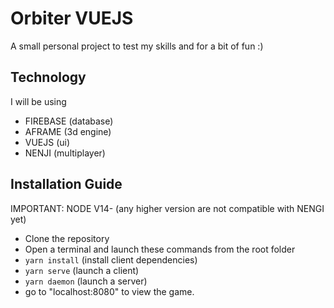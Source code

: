 # Orbiter VUEJS
A small personal project to test my skills and for a bit of fun :)

## Technology
I will be using
- FIREBASE (database)
- AFRAME (3d engine)
- VUEJS (ui)
- NENJI (multiplayer)

## Installation Guide
IMPORTANT: NODE V14- (any higher version are not compatible with NENGI yet)
- Clone the repository
- Open a terminal and launch these commands from the root folder
- ```yarn install``` (install client dependencies)
- ```yarn serve``` (launch a client)
- ```yarn daemon``` (launch a server)
- go to "localhost:8080" to view the game.
